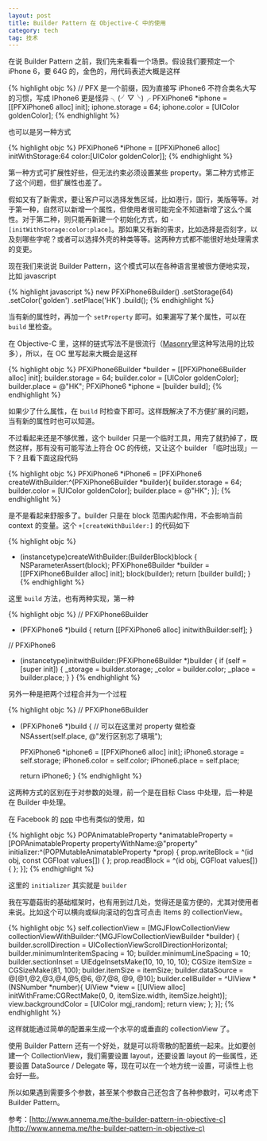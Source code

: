 ```yaml
---
layout: post
title: Builder Pattern 在 Objective-C 中的使用
category: tech
tag: 技术
---
```


在说 Builder Pattern 之前，我们先来看看一个场景。假设我们要预定一个 iPhone 6，要 64G 的，金色的，用代码表述大概是这样

{% highlight objc %}
// PFX 是一个前缀，因为直接写 iPhone6 不符合类名大写的习惯，写成 IPhone6 更是怪异 ╮(╯▽╰)╭
PFXiPhone6 *iphone = [[PFXiPhone6 alloc] init];
iphone.storage = 64;
iphone.color = [UIColor goldenColor];
{% endhighlight %}

也可以是另一种方式

{% highlight objc %}
PFXiPhone6 *iPhone = [[PFXiPhone6 alloc] initWithStorage:64 color:[UIColor goldenColor]];
{% endhighlight %}

第一种方式可扩展性好些，但无法约束必须设置某些 property。第二种方式修正了这个问题，但扩展性也差了。

假如又有了新需求，要让客户可以选择发售区域，比如港行，国行，美版等等。对于第一种，自然可以新增一个属性，但使用者很可能完全不知道新增了这么个属性。对于第二种，则只能再新建一个初始化方式，如 `-[initWithStorage:color:place]`。那如果又有新的需求，比如选择是否刻字，以及刻哪些字呢？或者可以选择外壳的种类等等。这两种方式都不能很好地处理需求的变更。

现在我们来说说 Builder Pattern，这个模式可以在各种语言里被很方便地实现，比如 javascript

{% highlight javascript %}
new PFXiPhone6Builder()
  .setStorage(64)
  .setColor('golden')
  .setPlace('HK')
  .build();
{% endhighlight %}

当有新的属性时，再加一个 `setProperty` 即可。如果漏写了某个属性，可以在 `build` 里检查。

在 Objective-C 里，这样的链式写法不是很流行（[Masonry](https://github.com/Masonry/Masonry)里这种写法用的比较多），所以，在 OC 里写起来大概会是这样

{% highlight objc %}
PFXiPhone6Builder *builder = [[PFXiPhone6Builder alloc] init];
builder.storage = 64;
builder.color = [UIColor goldenColor];
builder.place = @"HK";
PFXiPhone6 *iphone = [builder build];
{% endhighlight %}

如果少了什么属性，在 `build` 时检查下即可。这样既解决了不方便扩展的问题，当有新的属性时也可以知道。

不过看起来还是不够优雅，这个 builder 只是一个临时工具，用完了就扔掉了，既然这样，那有没有可能写法上符合 OC 的传统，又让这个 builder 「临时出现」一下？且看下面这段代码

{% highlight objc %}
PFXiPhone6 *iPhone6 = [PFXiPhone6 createWithBuilder:^(PFXiPhone6Builder *builder){
	builder.storage = 64;
	builder.color = [UIColor goldenColor];
	builder.place = @"HK";
}];
{% endhighlight %}

是不是看起来舒服多了。builder 只是在 block 范围内起作用，不会影响当前 context 的变量。这个 `+[createWithBuilder:]` 的代码如下

{% highlight objc %}
+ (instancetype)createWithBuilder:(BuilderBlock)block {
	NSParameterAssert(block);
	PFXiPhone6Builder *builder = [[PFXiPhone6Builder alloc] init];
	block(builder);
	return [builder build];
}
{% endhighlight %}

这里 `build` 方法，也有两种实现，第一种

{% highlight objc %}
// PFXiPhone6Builder
- (PFXiPhone6 *)build
{
	return [[PFXiPhone6 alloc] initwithBuilder:self];
}

// PFXiPhone6
- (instancetype)initwithBuilder:(PFXiPhone6Builder *)builder
{
	if (self = [super init]) {
		_storage = builder.storage;
		_color = builder.color;
		_place = builder.place;
	}
}
{% endhighlight %}

另外一种是把两个过程合并为一个过程

{% highlight objc %}
// PFXiPhone6Builder
- (PFXiPhone6 *)build
{
	// 可以在这里对 property 做检查
	NSAssert(self.place, @"发行区别忘了填哦");

	PFXiPhone6 *iphone6 = [[PFXiPhone6 alloc] init];
	iPhone6.storage = self.storage;
	iPhone6.color = self.color;
	iPhone6.place = self.place;

	return iPhone6;
}
{% endhighlight %}

这两种方式的区别在于对参数的处理，前一个是在目标 Class 中处理，后一种是在 Builder 中处理。

在 Facebook 的 [pop](https://github.com/facebook/pop) 中也有类似的使用，如

{% highlight objc %}
POPAnimatableProperty *animatableProperty = [POPAnimatableProperty propertyWithName:@"property" initializer:^(POPMutableAnimatableProperty *prop) {
    prop.writeBlock = ^(id obj, const CGFloat values[]) {
    };
    prop.readBlock = ^(id obj, CGFloat values[]) {
    };
}];
{% endhighlight %}

这里的 `initializer` 其实就是 `builder`

我在写蘑菇街的基础框架时，也有用到过几处，觉得还是蛮方便的，尤其对使用者来说。比如这个可以横向或纵向滚动的包含可点击 Items 的 collectionView。

{% highlight objc %}
self.collectionView = [MGJFlowCollectionView collectionViewWithBuilder:^(MGJFlowCollectionViewBuilder *builder) {
	builder.scrollDirection = UICollectionViewScrollDirectionHorizontal;
	builder.minimumInteritemSpacing = 10;
	builder.minimumLineSpacing = 10;
	builder.sectionInset = UIEdgeInsetsMake(10, 10, 10, 10);
	CGSize itemSize = CGSizeMake(81, 100);
	builder.itemSize = itemSize;
	builder.dataSource = @[@1,@2,@3,@4,@5,@6, @7,@8, @9, @10];
	builder.cellBuilder = ^UIView *(NSNumber *number){
		UIView *view = [[UIView alloc] initWithFrame:CGRectMake(0, 0, itemSize.width, itemSize.height)];
		view.backgroundColor = [UIColor mgj_random];
		return view;
	};
}];
{% endhighlight %}

这样就能通过简单的配置来生成一个水平的或垂直的 collectionView 了。

使用 Builder Pattern 还有一个好处，就是可以将零散的配置统一起来。比如要创建一个 CollectionView，我们需要设置 layout，还要设置 layout 的一些属性，还要设置 DataSource / Delegate 等，现在可以在一个地方统一设置，可读性上也会好一些。

所以如果遇到需要多个参数，甚至某个参数自己还包含了各种参数时，可以考虑下 Builder Pattern。

参考：[http://www.annema.me/the-builder-pattern-in-objective-c](http://www.annema.me/the-builder-pattern-in-objective-c)
